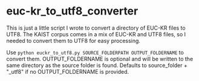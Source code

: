 # euc-kr_to_utf8_converter
This is just a little script I wrote to convert a directory of EUC-KR files to UTF8.
The KAIST corpus comes in a mix of EUC-KR and UTF8 files, so I needed to convert them to UTF8 for easy processing.

Use `python euckr_to_utf8.py SOURCE_FOLDERPATH OUTPUT_FOLDERNAME` to convert them.
OUTPUT_FOLDERNAME is optional and will be written to the same directory as the source folder is found.
Defaults to source_folder + "_utf8" if no OUTPUT_FOLDERNAME is provided.
